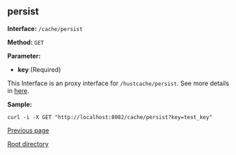 ## persist ##

**Interface:** `/cache/persist`

**Method:** `GET`

**Parameter:** 

*  **key** (Required)  

This Interface is an proxy interface for `/hustcache/persist`. See more details in [here](../../hustdb/hustcache/persist.md).  

**Sample:**

    curl -i -X GET "http://localhost:8082/cache/persist?key=test_key"
	
[Previous page](../cache.md)

[Root directory](../../../index.md)
